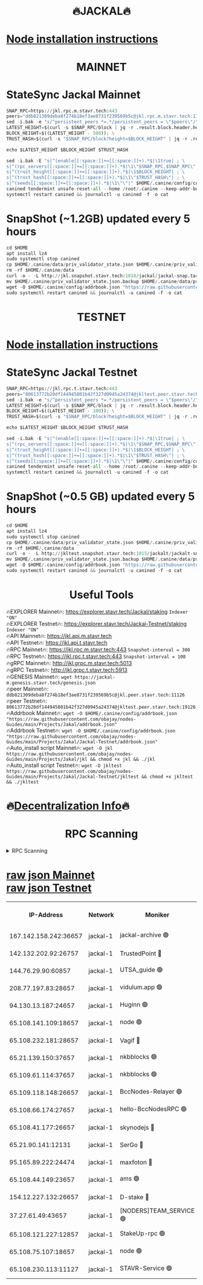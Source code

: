 <h1 align="center"> 🔥JACKAL🔥</h1>

[Node installation instructions](https://github.com/obajay/nodes-Guides/tree/main/Projects/Jakal)
=

<h1 align="center"> MAINNET</h1>

# StateSync Jackal Mainnet
```python
SNAP_RPC=https://jkl.rpc.m.stavr.tech:443
peers="ddb821309deba8f274b18ef3ae8731f239569b5c@jkl.rpc.m.stavr.tech:11126"
sed -i.bak -e "s/^persistent_peers *=.*/persistent_peers = \"$peers\"/" $HOME/.canine/config/config.toml
LATEST_HEIGHT=$(curl -s $SNAP_RPC/block | jq -r .result.block.header.height); \
BLOCK_HEIGHT=$((LATEST_HEIGHT - 500)); \
TRUST_HASH=$(curl -s "$SNAP_RPC/block?height=$BLOCK_HEIGHT" | jq -r .result.block_id.hash)

echo $LATEST_HEIGHT $BLOCK_HEIGHT $TRUST_HASH

sed -i.bak -E "s|^(enable[[:space:]]+=[[:space:]]+).*$|\1true| ; \
s|^(rpc_servers[[:space:]]+=[[:space:]]+).*$|\1\"$SNAP_RPC,$SNAP_RPC\"| ; \
s|^(trust_height[[:space:]]+=[[:space:]]+).*$|\1$BLOCK_HEIGHT| ; \
s|^(trust_hash[[:space:]]+=[[:space:]]+).*$|\1\"$TRUST_HASH\"| ; \
s|^(seeds[[:space:]]+=[[:space:]]+).*$|\1\"\"|" $HOME/.canine/config/config.toml
canined tendermint unsafe-reset-all --home /root/.canine --keep-addr-book
systemctl restart canined && journalctl -u canined -f -o cat
```
# SnapShot (~1.2GB) updated every 5 hours
```python
cd $HOME
apt install lz4
sudo systemctl stop canined
cp $HOME/.canine/data/priv_validator_state.json $HOME/.canine/priv_validator_state.json.backup
rm -rf $HOME/.canine/data
curl -o - -L http://jkl.snapshot.stavr.tech:1018/jackal/jackal-snap.tar.lz4 | lz4 -c -d - | tar -x -C $HOME/.canine --strip-components 2
mv $HOME/.canine/priv_validator_state.json.backup $HOME/.canine/data/priv_validator_state.json
wget -O $HOME/.canine/config/addrbook.json "https://raw.githubusercontent.com/obajay/nodes-Guides/main/Projects/Jakal/addrbook.json"
sudo systemctl restart canined && journalctl -u canined -f -o cat
```

<h1 align="center"> TESTNET</h1>

[Node installation instructions](https://github.com/obajay/nodes-Guides/tree/main/Projects/Jakal/Jackal-Testnet)
=

# StateSync Jackal Testnet
```python
SNAP_RPC=https://jkl.rpc.t.stavr.tech:443
peers="80613772b20df144945801b42f327d0945a24374@jkltest.peer.stavr.tech:19126"
sed -i.bak -e "s/^persistent_peers *=.*/persistent_peers = \"$peers\"/" $HOME/.canine/config/config.toml
LATEST_HEIGHT=$(curl -s $SNAP_RPC/block | jq -r .result.block.header.height); \
BLOCK_HEIGHT=$((LATEST_HEIGHT - 100)); \
TRUST_HASH=$(curl -s "$SNAP_RPC/block?height=$BLOCK_HEIGHT" | jq -r .result.block_id.hash)

echo $LATEST_HEIGHT $BLOCK_HEIGHT $TRUST_HASH

sed -i.bak -E "s|^(enable[[:space:]]+=[[:space:]]+).*$|\1true| ; \
s|^(rpc_servers[[:space:]]+=[[:space:]]+).*$|\1\"$SNAP_RPC,$SNAP_RPC\"| ; \
s|^(trust_height[[:space:]]+=[[:space:]]+).*$|\1$BLOCK_HEIGHT| ; \
s|^(trust_hash[[:space:]]+=[[:space:]]+).*$|\1\"$TRUST_HASH\"| ; \
s|^(seeds[[:space:]]+=[[:space:]]+).*$|\1\"\"|" $HOME/.canine/config/config.toml
canined tendermint unsafe-reset-all --home /root/.canine --keep-addr-book
systemctl restart canined && journalctl -u canined -f -o cat
```
# SnapShot (~0.5 GB) updated every 5 hours
```python
cd $HOME
apt install lz4
sudo systemctl stop canined
cp $HOME/.canine/data/priv_validator_state.json $HOME/.canine/priv_validator_state.json.backup
rm -rf $HOME/.canine/data
curl -o - -L http://jkltest.snapshot.stavr.tech:1015/jackalt/jackalt-snap.tar.lz4 | lz4 -c -d - | tar -x -C $HOME/.canine --strip-components 2
mv $HOME/.canine/priv_validator_state.json.backup $HOME/.canine/data/priv_validator_state.json
wget -O $HOME/.canine/config/addrbook.json "https://raw.githubusercontent.com/obajay/nodes-Guides/main/Projects/Jakal/Jackal-Testnet/addrbook.json"
sudo systemctl restart canined && journalctl -u canined -f -o cat
```

 <h1 align="center"> Useful Tools</h1>

🔥EXPLORER Mainnet🔥:      https://explorer.stavr.tech/Jackal/staking		        `Indexer "ON"` \
🔥EXPLORER Testnet🔥:      https://explorer.stavr.tech/Jackal-Testnet/staking     `Indexer "ON"` \
🔥API Mainnet🔥: 			 		 https://jkl.api.m.stavr.tech \
🔥API Testnet🔥: 			 		 https://jkl.api.t.stavr.tech \
🔥RPC Mainnet🔥:           https://jkl.rpc.m.stavr.tech:443              `Snapshot-interval = 300` \
🔥RPC Testnet🔥:           https://jkl.rpc.t.stavr.tech:443              `Snapshot-interval = 100` \
🔥gRPC Mainnet🔥:          http://jkl.grpc.m.stavr.tech:5013 \
🔥gRPC Testnet🔥:          http://jkl.grpc.t.stavr.tech:5913 \
🔥GENESIS Mainnet🔥:    `wget https://jackal-m.genesis.stavr.tech/genesis.json` \
🔥peer Mainnet🔥:					 `ddb821309deba8f274b18ef3ae8731f239569b5c@jkl.peer.stavr.tech:11126` \
🔥peer Testnet🔥:					 `80613772b20df144945801b42f327d0945a24374@jkltest.peer.stavr.tech:19126` \
🔥Addrbook Mainnet🔥:    ```wget -O $HOME/.canine/config/addrbook.json "https://raw.githubusercontent.com/obajay/nodes-Guides/main/Projects/Jakal/addrbook.json"``` \
🔥Addrbook Testnet🔥:    ```wget -O $HOME/.canine/config/addrbook.json "https://raw.githubusercontent.com/obajay/nodes-Guides/main/Projects/Jakal/Jackal-Testnet/addrbook.json"``` \
🔥Auto_install script Mainnet🔥: ```wget -O jkl https://raw.githubusercontent.com/obajay/nodes-Guides/main/Projects/Jakal/jkl && chmod +x jkl && ./jkl``` \
🔥Auto_install script Testnet🔥: ```wget -O jkltest https://raw.githubusercontent.com/obajay/nodes-Guides/main/Projects/Jakal/Jackal-Testnet/jkltest && chmod +x jkltest && ./jkltest```

🔥[Decentralization Info](https://github.com/obajay/StateSync-snapshots/tree/main/Projects/Jackal/Decentralization)🔥
=

<h1 align="center"> RPC Scanning</h1>

<details>
<summary>RPC Scanning</summary>

<h2 align="center"> We scan nodes in real time every 4 hours. And we provide the final result of RPC endpoints.
We cannot influence the operation of these nodes in any way. </h2>


```python
If Voting Power is higher than 0 --> then the Node is a validator of the network and may be subject to attack and be a potential threat to the chain.
```
```python
We marked such validators with a red symbol
```

</details>

[raw json Mainnet](https://rpc-check.jaclalm.stavr.tech/jaclalm/rpc-jaclalm-result.json) \
[raw json Testnet](https://github.com/obajay/StateSync-snapshots/tree/main/Projects/Jackal/Rpc-Check-Testnet)
=

<table><tr><th>IP-Address</th><th>Network</th><th>Moniker</th><th>Latest Block Height</th><th>Earliest Block Height</th><th>Catching Up</th><th>Tx Index</th><th>Voting Power</th><th>Scan Time</th></tr><tr><td>167.142.158.242:36657</td><td>jackal-1</td><td>jackal-archive 🟢</td><td>6626652</td><td>2770293</td><td>False</td><td>on</td><td>0</td><td>2024-02-25T06:13:12.235974852UTC</td></tr><tr><td>142.132.202.92:26757</td><td>jackal-1</td><td>TrustedPoint 🔴</td><td>6626629</td><td>6129401</td><td>False</td><td>on</td><td>290902</td><td>2024-02-25T06:10:52.917450798UTC</td></tr><tr><td>144.76.29.90:60857</td><td>jackal-1</td><td>UTSA_guide 🟢</td><td>6626642</td><td>6280001</td><td>False</td><td>on</td><td>0</td><td>2024-02-25T06:12:12.711360486UTC</td></tr><tr><td>208.77.197.83:28657</td><td>jackal-1</td><td>vidulum.app 🟢</td><td>6626652</td><td>6296001</td><td>False</td><td>on</td><td>0</td><td>2024-02-25T06:13:11.307345326UTC</td></tr><tr><td>94.130.13.187:24657</td><td>jackal-1</td><td>Huginn 🟢</td><td>6588265</td><td>6424001</td><td>False</td><td>on</td><td>0</td><td>2024-02-25T06:13:23.398937962UTC</td></tr><tr><td>65.108.141.109:18657</td><td>jackal-1</td><td>node 🟢</td><td>6626626</td><td>6444728</td><td>False</td><td>on</td><td>0</td><td>2024-02-25T06:10:31.309202329UTC</td></tr><tr><td>65.108.232.181:28657</td><td>jackal-1</td><td>Vagif 🔴</td><td>6626644</td><td>6462201</td><td>False</td><td>off</td><td>60003</td><td>2024-02-25T06:12:21.831198647UTC</td></tr><tr><td>65.21.139.150:37657</td><td>jackal-1</td><td>nkbblocks 🟢</td><td>6626628</td><td>6473101</td><td>False</td><td>on</td><td>0</td><td>2024-02-25T06:10:44.037322437UTC</td></tr><tr><td>65.109.61.114:37657</td><td>jackal-1</td><td>nkbblocks 🟢</td><td>6626635</td><td>6473101</td><td>False</td><td>on</td><td>0</td><td>2024-02-25T06:11:28.537867426UTC</td></tr><tr><td>65.109.118.148:26657</td><td>jackal-1</td><td>BccNodes-Relayer 🟢</td><td>6626641</td><td>6489001</td><td>False</td><td>on</td><td>0</td><td>2024-02-25T06:12:06.180612003UTC</td></tr><tr><td>65.108.66.174:27657</td><td>jackal-1</td><td>hello-BccNodesRPC 🟢</td><td>6626642</td><td>6489001</td><td>False</td><td>on</td><td>0</td><td>2024-02-25T06:12:13.170623680UTC</td></tr><tr><td>65.108.41.177:26657</td><td>jackal-1</td><td>skynodejs 🔴</td><td>6626652</td><td>6509001</td><td>False</td><td>on</td><td>83702</td><td>2024-02-25T06:13:12.633510578UTC</td></tr><tr><td>65.21.90.141:12131</td><td>jackal-1</td><td>SerGo 🔴</td><td>6626628</td><td>6526628</td><td>False</td><td>off</td><td>51100</td><td>2024-02-25T06:10:46.471875127UTC</td></tr><tr><td>95.165.89.222:24474</td><td>jackal-1</td><td>maxfoton 🔴</td><td>6626644</td><td>6526643</td><td>False</td><td>off</td><td>117661</td><td>2024-02-25T06:12:22.311193501UTC</td></tr><tr><td>65.108.44.149:23657</td><td>jackal-1</td><td>ams 🟢</td><td>6626646</td><td>6571141</td><td>False</td><td>on</td><td>0</td><td>2024-02-25T06:12:37.122929230UTC</td></tr><tr><td>154.12.227.132:26657</td><td>jackal-1</td><td>D-stake 🔴</td><td>6626625</td><td>6591001</td><td>False</td><td>off</td><td>130243</td><td>2024-02-25T06:10:28.761042923UTC</td></tr><tr><td>37.27.61.49:43657</td><td>jackal-1</td><td>[NODERS]TEAM_SERVICE 🟢</td><td>6626623</td><td>6591201</td><td>False</td><td>on</td><td>0</td><td>2024-02-25T06:10:13.557183527UTC</td></tr><tr><td>65.108.121.227:12857</td><td>jackal-1</td><td>StakeUp-rpc 🟢</td><td>6626630</td><td>6604001</td><td>False</td><td>on</td><td>0</td><td>2024-02-25T06:10:57.366169925UTC</td></tr><tr><td>65.108.75.107:18657</td><td>jackal-1</td><td>node 🟢</td><td>6626637</td><td>6616732</td><td>False</td><td>on</td><td>0</td><td>2024-02-25T06:11:39.172561617UTC</td></tr><tr><td>65.108.230.113:11127</td><td>jackal-1</td><td>STAVR-Service 🟢</td><td>6626647</td><td>6625701</td><td>False</td><td>on</td><td>0</td><td>2024-02-25T06:12:41.542051942UTC</td></tr></table>
